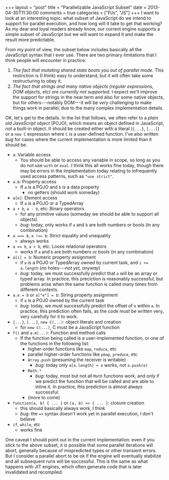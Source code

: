 +++
layout = "post"
title = "Parallelizable JavaScript Subset"
date = 2013-04-30T11:30:00
comments = true
categories = ["PJs", "JS"]
+++
I want to look at an interesting topic: what subset of JavaScript do
we intend to support for parallel execution, and how long will it take
to get that working? As my dear and loyal readers already know, our
current engine supports a simple subset of JavaScript but we will want
to expand it and make the result more predictable.

From my point of view, the subset below includes basically all the
JavaScript syntax that I ever use. There are two primary limitations
that I think people will encounter in practice:

1. *The fact that mutating shared state boots you out of parallel
   mode.* This restriction is (I think) easy to understand, but it
   will often take some restructuring to obey it.
2. *The fact that strings and many native objects (regular
   expressions, DOM objects, etc) are currently not supported.* I
   expect we'll improve the support for strings in the near term and
   also for some native objects, but for others---notably DOM---it
   will be *very* challenging to make things work in parallel, due to
   the many complex implementation details.

OK, let's get to the details. In the list that follows, we often refer
to a *plain old JavaScript object* (POJO), which means an object
defined in JavaScript, not a built-in object. It should be created
either with a literal (`{...}`, `[...]`) or a `new C` expression where
`C` is a user-defined function. I've also written *bug* for cases
where the current implementation is more limited than it should be.

- `a`: Variable access
  - You should be able to access any variable in scope, so long as you
    do not use `with` or `eval`. I think this all works fine today,
    though there may be errors in the implementation today relating to
    infrequently used access patterns, such as `"use strict"`.
- `a.b`: Property access
  - If `a` is a POJO and `b` is a data property
    - no getters (should work someday)
- `a[e]`: Element access
  - If `a` is a POJO or a TypedArray
- `a + b`, `a - b`, etc: Binary operators
  - for any primitive values (someday we should be able to support all objects)
  - *bug:* today, only works if `a` and `b` are both numbers or bools
     (in any combination)
- `a === b`, `a !== b`: Strict equality and unequality
  - always works
- `a == b`, `a > b`, etc: Loose relational operators
  - works if `a` and `b` are both numbers or bools (in any combination)
- `a[i] = b`: Numeric property assignment
  - if `a` is a POJO or TypedArray owned by current task, and `i <=
    a.length` (no holes---*not yet, anyway*)
  - *bug:* today, we must successfully predict that `a` will be an array
    or typed array. In practice, this preciction is reasonably successful,
    but problems arise when the same function is called many times from
    different contexts.
- `a.e = b` or `a["e"] = b`: String property assignment
  - if `a` is a POJO owned by the current task
  - *bug:* today, we must successfully predict the offset of `e` within `a`.
    In practice, this prediction often fails, as the code must be written
    very, very carefully for it to work.
- `{...}`, `[...]`, `new C(...)`: object literals and creation
  - for `new C(...)`, C must be a JavaScript function
- `f()` and `a.m(...)`: Function and method calls
  - If the function being called is a user-implemented function, or
    one of the functions in the following list:
    - higher-order functions like `map`, `reduce`, etc
    - parallel higher-order functions like `pmap`, `preduce`, etc
    - `Array.push` (presuming the receiver is writable)
      - *bug:* today only `a[a.length] = e` works, not `a.push(e)`
    - `Math.*`
      - *bug:* today, most but not all `Math` functions work, and only
        if we predict the function that will be called and are able to
        inline it. In practice, this prediction is almost always
        successful.
    - (more to come)
- `function(a, b) { ... }` or `(a, b) => { ... }`: closure creation
  - this should basically always work, I think
  - *bug:* the `=>` syntax doesn't work yet in parallel execution, I
     don't believe
- `if`, `while`, etc
  - works fine

One caveat I should point out in the current implementation: even if
you stick to the above subset, it is possible that *some* parallel
iterations will abort, generally because of mispredicted types or
other transient errors. But I consider a parallel abort to be ok if
the engine will eventually stabilize and all subsequent runs will be
successful. This is the same as what happens with JIT engines, which
often generate code that is later invalidated and recompiled.
